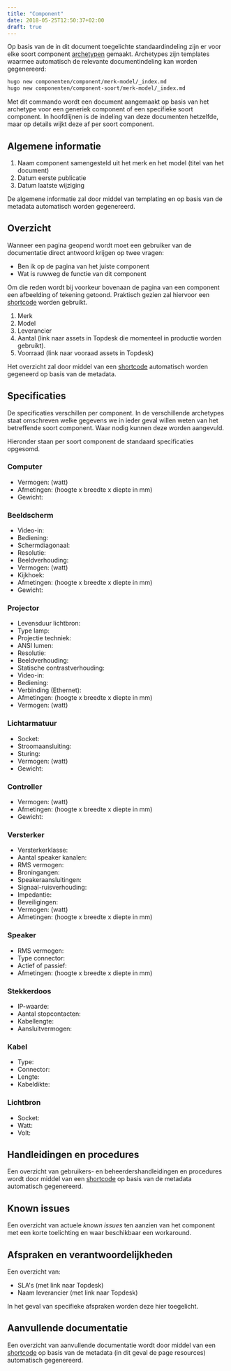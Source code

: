```yaml
---
title: "Component"
date: 2018-05-25T12:50:37+02:00
draft: true
---
```


Op basis van de in dit document toegelichte standaardindeling zijn er voor
elke soort component
[archetypen](https://gohugo.io/content-management/archetypes/) gemaakt.
Archetypes zijn templates waarmee automatisch de relevante documentindeling kan
worden gegenereerd:

```bash
hugo new componenten/component/merk-model/_index.md
hugo new componenten/component-soort/merk-model/_index.md
```

Met dit commando wordt een document aangemaakt op basis van het archetype voor
een generiek component of een specifieke soort component. In hoofdlijnen is de
indeling van deze documenten hetzelfde, maar op details wijkt deze af per
soort component.

## Algemene informatie

1. Naam component samengesteld uit het merk en het model (titel van het
   document)
1. Datum eerste publicatie
1. Datum laatste wijziging

De algemene informatie zal door middel van templating en op basis van de
metadata automatisch worden gegenereerd.

## Overzicht

Wanneer een pagina geopend wordt moet een gebruiker van de documentatie direct
antwoord krijgen op twee vragen:

* Ben ik op de pagina van het juiste component
* Wat is ruwweg de functie van dit component

Om die reden wordt bij voorkeur bovenaan de pagina van een component een
afbeelding of tekening getoond. Praktisch gezien zal hiervoor een
[shortcode](https://gohugo.io/content-management/shortcodes/) worden gebruikt.

1. Merk
1. Model
1. Leverancier
1. Aantal (link naar assets in Topdesk die momenteel in productie worden gebruikt).
1. Voorraad (link naar vooraad assets in Topdesk)

Het overzicht zal door middel van een
[shortcode](https://gohugo.io/content-management/shortcodes/) automatisch worden
gegeneerd op basis van de metadata.

## Specificaties

De specificaties verschillen per component. In de verschillende archetypes staat
omschreven welke gegevens we in ieder geval willen weten van het betreffende
soort component. Waar nodig kunnen deze worden aangevuld.

Hieronder staan per soort component de standaard specificaties opgesomd.

### Computer

* Vermogen: (watt)
* Afmetingen: (hoogte x breedte x diepte in mm)
* Gewicht:

### Beeldscherm

* Video-in:
* Bediening:
* Schermdiagonaal:
* Resolutie:
* Beeldverhouding:
* Vermogen: (watt)
* Kijkhoek:
* Afmetingen: (hoogte x breedte x diepte in mm)
* Gewicht:

### Projector

* Levensduur lichtbron:
* Type lamp:
* Projectie techniek:
* ANSI lumen:
* Resolutie:
* Beeldverhouding:
* Statische contrastverhouding:
* Video-in:
* Bediening:
* Verbinding (Ethernet):
* Afmetingen: (hoogte x breedte x diepte in mm)
* Vermogen: (watt)

### Lichtarmatuur

* Socket:
* Stroomaansluiting:
* Sturing:
* Vermogen: (watt)
* Gewicht:

### Controller

* Vermogen: (watt)
* Afmetingen: (hoogte x breedte x diepte in mm)
* Gewicht:

### Versterker

* Versterkerklasse:
* Aantal speaker kanalen:
* RMS vermogen:
* Broningangen:
* Speakeraansluitingen:
* Signaal-ruisverhouding:
* Impedantie:
* Beveiligingen:
* Vermogen: (watt)
* Afmetingen: (hoogte x breedte x diepte in mm)

### Speaker

* RMS vermogen:
* Type connector:
* Actief of passief:
* Afmetingen: (hoogte x breedte x diepte in mm)

### Stekkerdoos

* IP-waarde:
* Aantal stopcontacten:
* Kabellengte:
* Aansluitvermogen:

### Kabel

* Type:
* Connector:
* Lengte:
* Kabeldikte:

### Lichtbron

* Socket:
* Watt:
* Volt:

## Handleidingen en procedures

Een overzicht van gebruikers- en beheerdershandleidingen en procedures wordt
door middel van een
[shortcode](https://gohugo.io/content-management/shortcodes/) op basis van de
metadata automatisch gegenereerd.

## Known issues

Een overzicht van actuele *known issues* ten aanzien van het component
met een korte toelichting en waar beschikbaar een workaround.

## Afspraken en verantwoordelijkheden

Een overzicht van:

* SLA's (met link naar Topdesk)
* Naam leverancier (met link naar Topdesk)

In het geval van specifieke afspraken worden deze hier toegelicht.

## Aanvullende documentatie

Een overzicht van aanvullende documentatie wordt door middel van een
[shortcode](https://gohugo.io/content-management/shortcodes/) op basis van de
metadata (in dit geval de page resources) automatisch gegenereerd.
